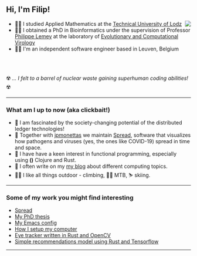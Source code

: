 <h2> Hi, I'm Filip!</h2>
<!-- <img src="" width="50"> -->

<!-- <img align='right' src="https://www.visitleuven.be/sites/visitleuven.be/files/styles/is_medium/public/images/2021-10/430x310_grotemarkt_sintpieterskerk.png" width="230"> -->

<a href="https://github.com/anuraghazra/github-readme-stats">
  <img align="right" src="https://github-readme-stats.vercel.app/api?username=fbielejec&show_icons=true&theme=dark&count_private=true" />
</a>

* :man_student: I studied Applied Mathematics at the [Technical University of Lodz](https://p.lodz.pl/en)
* :man_scientist: I obtained a PhD in Bioinformatics under the supervision of Professor [Philippe Lemey](https://scholar.google.com/citations?user=HwjuEaUAAAAJ) at the laboratory of [Evolutionary and Computational Virology](https://rega.kuleuven.be/cev/ecv/)
* :man_technologist: I'm an independent software engineer based in Leuven, Belgium

<br><br>

:radioactive: *... I felt to a barrel of nuclear waste gaining superhuman coding abilities!* :radioactive:

---

### What am I up to now (aka clickbait!)

* :link: I am fascinated by the society-changing potential of the distributed ledger technologies!
* :waffle: Together with [jpmonettas](https://github.com/jpmonettas) we maintain [Spread](https://github.com/fbielejec/spread), software that visualizes how pathogens and viruses (yes, the ones like COVID-19) spread in time and space.
* :crab: I have have a keen interest in functional programming, especially using **()** Clojure and Rust.
* :memo: I often write on my [my blog](https://www.blog.nodrama.io/) about different computing topics.
* :climbing_man: I like all things outdoor - climbing, :mountain_biking_man: MTB, :skier: skiing.

---

### Some of my work you might find interesting

* [Spread](https://github.com/fbielejec/spread)
* [My PhD thesis](https://github.com/fbielejec/phd-thesis)
* [My Emacs config](https://github.com/fbielejec/emacs.d)
* [How I setup my computer](https://github.com/fbielejec/setup-desktop)
* [Eye tracker written in Rust and OpenCV](https://github.com/fbielejec/rust-opencv/blob/master/src/eye_tracker.rs)
* [Simple recommendations model using Rust and Tensorflow](https://github.com/fbielejec/rust-tensorflow)

---
